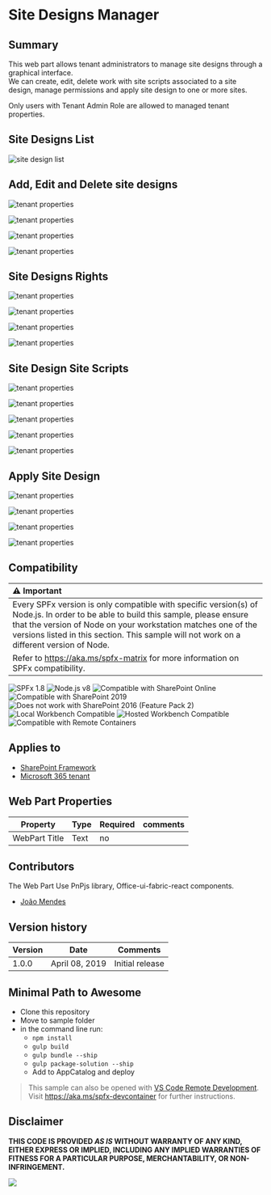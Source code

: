 # Site Designs Manager 

## Summary
This web part allows tenant administrators to manage site designs through a graphical interface.  
We can create, edit, delete work with site scripts associated to a site design, manage permissions and apply site design to one or more sites.

Only users with Tenant Admin Role are allowed to managed tenant properties. 

##  Site Designs List

![site design list](./assets/screen1.jpg)

## Add, Edit and Delete site designs

![tenant properties](./assets/screen2.jpg)  



![tenant properties](./assets/screen3.jpg)  



![tenant properties](./assets/screen3.1.jpg) 



![tenant properties](./assets/screen4.jpg)  


## Site Designs Rights

![tenant properties](./assets/screen5.jpg)  



![tenant properties](./assets/screen6.jpg)  



![tenant properties](./assets/screen7.jpg)  



![tenant properties](./assets/screen8.jpg)  



## Site Design Site Scripts

![tenant properties](./assets/screen9.jpg)  



![tenant properties](./assets/screen10.jpg)  



![tenant properties](./assets/screen11.jpg)  



![tenant properties](./assets/screen12.jpg)  



![tenant properties](./assets/screen13.jpg)  



## Apply Site Design


![tenant properties](./assets/screen14.jpg)  



![tenant properties](./assets/screen15.jpg)  



![tenant properties](./assets/screen16.jpg)  



![tenant properties](./assets/screen17.jpg)  


## Compatibility

| :warning: Important          |
|:---------------------------|
| Every SPFx version is only compatible with specific version(s) of Node.js. In order to be able to build this sample, please ensure that the version of Node on your workstation matches one of the versions listed in this section. This sample will not work on a different version of Node.|
|Refer to <https://aka.ms/spfx-matrix> for more information on SPFx compatibility.   |

![SPFx 1.8](https://img.shields.io/badge/SPFx-1.8.0-green.svg) 
![Node.js v8](https://img.shields.io/badge/Node.js-v8-green.svg) 
![Compatible with SharePoint Online](https://img.shields.io/badge/SharePoint%20Online-Compatible-green.svg)
![Compatible with SharePoint 2019](https://img.shields.io/badge/SharePoint%20Server%202019-Compatible-green.svg)
![Does not work with SharePoint 2016 (Feature Pack 2)](https://img.shields.io/badge/SharePoint%20Server%202016%20(Feature%20Pack%202)-Incompatible-red.svg "SharePoint Server 2016 Feature Pack 2 requires SPFx 1.1")
![Local Workbench Compatible](https://img.shields.io/badge/Local%20Workbench-Compatible-green.svg)
![Hosted Workbench Compatible](https://img.shields.io/badge/Hosted%20Workbench-Compatible-green.svg)
![Compatible with Remote Containers](https://img.shields.io/badge/Remote%20Containers-Compatible-green.svg)

## Applies to

* [SharePoint Framework](https://learn.microsoft.com/sharepoint/dev/spfx/sharepoint-framework-overview)
* [Microsoft 365 tenant](https://learn.microsoft.com/sharepoint/dev/spfx/set-up-your-development-environment)

## Web Part Properties
 
Property |Type|Required| comments
--------------------|----|--------|----------
WebPart Title| Text| no|
 

## Contributors

The Web Part Use PnPjs library, Office-ui-fabric-react components.

* [João Mendes](https://github.com/joaojmendes)

## Version history

Version|Date|Comments
-------|----|--------
1.0.0|April 08, 2019|Initial release

## Minimal Path to Awesome

- Clone this repository
- Move to sample folder
- in the command line run:
  - `npm install`
  - `gulp build`
  - `gulp bundle --ship`
  - `gulp package-solution --ship`
  - Add to AppCatalog and deploy

>  This sample can also be opened with [VS Code Remote Development](https://code.visualstudio.com/docs/remote/remote-overview). Visit https://aka.ms/spfx-devcontainer for further instructions.

## Disclaimer
**THIS CODE IS PROVIDED *AS IS* WITHOUT WARRANTY OF ANY KIND, EITHER EXPRESS OR IMPLIED, INCLUDING ANY IMPLIED WARRANTIES OF FITNESS FOR A PARTICULAR PURPOSE, MERCHANTABILITY, OR NON-INFRINGEMENT.**

<img src="https://m365-visitor-stats.azurewebsites.net/sp-dev-fx-webparts/samples/react-manage-sitedesigns" />
